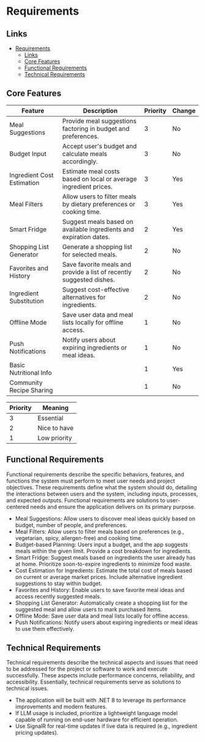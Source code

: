 # Requirements

## Links
- [Requirements](#requirements)
  - [Links](#links)
  - [Core Features](#core-features)
  - [Functional Requirements](#functional-requirements)
  - [Technical Requirements](#technical-requirements)

## Core Features

| **Feature**                   | **Description**                                                       | **Priority** | **Change**   |
|-------------------------------|-----------------------------------------------------------------------|--------------|--------------|
| Meal Suggestions              | Provide meal suggestions factoring in budget and preferences.         | 3            | No           |
| Budget Input                  | Accept user's budget and calculate meals accordingly.                 | 3            | No           |
| Ingredient Cost Estimation    | Estimate meal costs based on local or average ingredient prices.      | 3            | Yes          |
| Meal Filters                  | Allow users to filter meals by dietary preferences or cooking time.   | 3            | Yes          |
| Smart Fridge                  | Suggest meals based on available ingredients and expiration dates.    | 2            | Yes          |
| Shopping List Generator       | Generate a shopping list for selected meals.                          | 2            | No           |
| Favorites and History         | Save favorite meals and provide a list of recently suggested dishes.  | 2            | No           |
| Ingredient Substitution       | Suggest cost-effective alternatives for ingredients.                  | 2            | No           |
| Offline Mode                  | Save user data and meal lists locally for offline access.             | 1            | No           |
| Push Notifications            | Notify users about expiring ingredients or meal ideas.                | 1            | No           |
| Basic Nutritional Info            |                | 1            | Yes         |
| Community Recipe Sharing            |                | 1            | No          |

| **Priority** | **Meaning**    |
|--------------|----------------|
| 3            | Essential      |
| 2            | Nice to have   |
| 1            | Low priority   |

## Functional Requirements

Functional requirements describe the specific behaviors, features, and functions the system must perform to meet user needs and project objectives. These requirements define what the system should do, detailing the interactions between users and the system, including inputs, processes, and expected outputs. Functional requirements are solutions to user-centered needs and ensure the application delivers on its primary purpose.

- Meal Suggestions: Allow users to discover meal ideas quickly based on budget, number of people, and preferences.
- Meal Filters: Allow users to filter meals based on preferences (e.g., vegetarian, spicy, allergen-free) and cooking time.
- Budget-based Planning: Users input a budget, and the app suggests meals within the given limit. Provide a cost breakdown for ingredients.
- Smart Fridge: Suggest meals based on ingredients the user already has at home. Prioritize soon-to-expire ingredients to minimize food waste.
- Cost Estimation for Ingredients: Estimate the total cost of meals based on current or average market prices. Include alternative ingredient suggestions to stay within budget.
- Favorites and History: Enable users to save favorite meal ideas and access recently suggested meals.
- Shopping List Generator: Automatically create a shopping list for the suggested meal and allow users to mark purchased items.
- Offline Mode: Save user data and meal lists locally for offline access.
- Push Notifications: Notify users about expiring ingredients or meal ideas to use them effectively.

## Technical Requirements

Technical requirements describe the technical aspects and issues that need to be addressed for the project or software to work and execute successfully. These aspects include performance concerns, reliability, and accessibility. Essentially, technical requirements serve as solutions to technical issues.

- The application will be built with .NET 8 to leverage its performance improvements and modern features.
- If LLM usage is included, prioritize a lightweight language model capable of running on end-user hardware for efficient operation.
- Use SignalR for real-time updates if live data is required (e.g., ingredient pricing updates).

